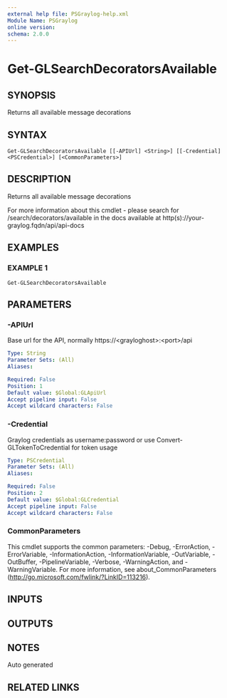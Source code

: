 ```yaml
---
external help file: PSGraylog-help.xml
Module Name: PSGraylog
online version:
schema: 2.0.0
---
```


# Get-GLSearchDecoratorsAvailable

## SYNOPSIS
Returns all available message decorations

## SYNTAX

```
Get-GLSearchDecoratorsAvailable [[-APIUrl] <String>] [[-Credential] <PSCredential>] [<CommonParameters>]
```

## DESCRIPTION
Returns all available message decorations


For more information about this cmdlet - please search for /search/decorators/available in the docs available at http(s)://your-graylog.fqdn/api/api-docs

## EXAMPLES

### EXAMPLE 1
```
Get-GLSearchDecoratorsAvailable
```

## PARAMETERS

### -APIUrl
Base url for the API, normally https://\<grayloghost\>:\<port\>/api

```yaml
Type: String
Parameter Sets: (All)
Aliases:

Required: False
Position: 1
Default value: $Global:GLApiUrl
Accept pipeline input: False
Accept wildcard characters: False
```

### -Credential
Graylog credentials as username:password or use Convert-GLTokenToCredential for token usage

```yaml
Type: PSCredential
Parameter Sets: (All)
Aliases:

Required: False
Position: 2
Default value: $Global:GLCredential
Accept pipeline input: False
Accept wildcard characters: False
```

### CommonParameters
This cmdlet supports the common parameters: -Debug, -ErrorAction, -ErrorVariable, -InformationAction, -InformationVariable, -OutVariable, -OutBuffer, -PipelineVariable, -Verbose, -WarningAction, and -WarningVariable.
For more information, see about_CommonParameters (http://go.microsoft.com/fwlink/?LinkID=113216).

## INPUTS

## OUTPUTS

## NOTES
Auto generated

## RELATED LINKS

